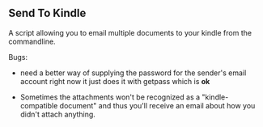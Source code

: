 ## Send To Kindle

A script allowing you to email multiple documents to your kindle from the
commandline.

Bugs:
- need a better way of supplying the password for the sender's email account
        right now it just does it with getpass which is __ok__

- Sometimes the attachments won't be recognized as a "kindle-compatible document"
and thus you'll receive an email about how you didn't attach anything.
